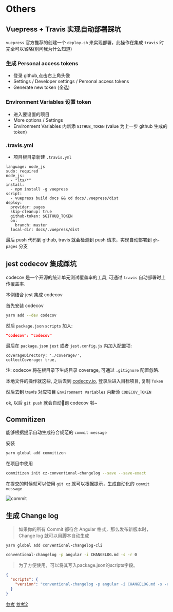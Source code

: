 # Others

## Vuepress + Travis 实现自动部署踩坑

`vuepress` 官方推荐的创建一个 `deploy.sh` 来实现部署，此操作在集成 `travis` 时完全可以省略(别问我为什么知道)

### 生成 Personal access tokens
- 登录 github,点击右上角头像
- Settings / Developer settings / Personal access tokens
- Generate new token (全选)

### Environment Variables 设置 token
- 进入要设置的项目
- More options / Settings
- Environment Variables 内新添 `GITHUB_TOKEN` (value 为上一步 github 生成的 token)

### .travis.yml
- 项目根目录新建 `.travis.yml`
```
language: node_js
sudo: required
node_js:
  - "lts/*"
install:
  - npm install -g vuepress
script:
  - vuepress build docs && cd docs/.vuepress/dist
deploy:
  provider: pages
  skip-cleanup: true
  github-token: $GITHUB_TOKEN
  on:
    branch: master
  local-dir: docs/.vuepress/dist
```

最后 push 代码到 github, travis 就会检测到 push 请求，实现自动部署到 `gh-pages` 分支

##  jest codecov 集成踩坑

codecov 是一个开源的统计单元测试覆盖率的工具, 可通过 `travis` 自动部署时上传覆盖率.

本例结合 jest 集成 codecov

首先安装 codecov
```bash
yarn add --dev codecov
```
然后 `package.json` `scripts` 加入:
```json
"codecov": "codecov"
```
最后在 `package.json` `jest` 或者 `jest.config.js` 内加入配置项:
```
coverageDirectory: './coverage/',
collectCoverage: true,
```
注: codecov 将在根目录下生成目录 coverage, 可通过 `.gitignore` 配置忽略.

本地文件的操作就这些, 之后去到 [codecov.io](https://codecov.io/), 登录后进入目标项目, 复制 `Token`

然后去到 travis 对应项目 `Environment Variables` 内新添 `CODECOV_TOKEN`

ok, 以后 `git push` 就会自动跑 codecov 啦~

## Commitizen
能够根据提示自动生成符合规范的 `commit message`

安装
```bash
yarn global add commitizen
```

在项目中使用
```bash
commitizen init cz-conventional-changelog --save --save-exact
```

在提交的时候就可以使用 `git cz` 就可以根据提示，生成自动化的 `commit message`

![commit](https://user-gold-cdn.xitu.io/2018/10/27/166b47239dd94158?imageslim)

## 生成 Change log
> 如果你的所有 Commit 都符合 Angular 格式，那么发布新版本时， Change log 就可以用脚本自动生成

```bash
yarn global add conventional-changelog-cli

conventional-changelog -p angular -i CHANGELOG.md -s -r 0
```

> 为了方便使用，可以将其写入package.json的scripts字段。

```json
{
  "scripts": {
    "version": "conventional-changelog -p angular -i CHANGELOG.md -s -r 0 && git add CHANGELOG.md"
  }
}
```

[参考](http://www.ruanyifeng.com/blog/2016/01/commit_message_change_log.html)
[参考2](https://juejin.im/post/5bd2debfe51d457abc710b57)